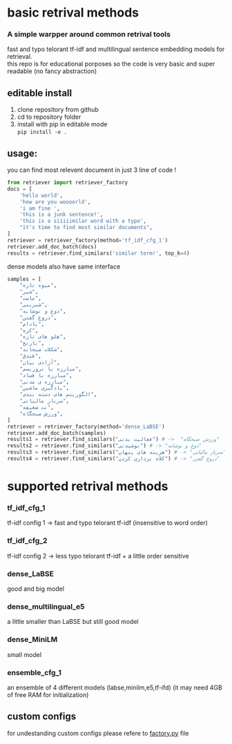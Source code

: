 

# basic retrival methods
### A simple warpper around common retrival tools

fast and typo telorant tf-idf and multilingual sentence embedding models for retrieval.  
this repo is for educational porposes so the code is very basic and super readable (no fancy abstraction)


## editable install
1. clone repository from github 
2. cd to repository folder
3. install with pip in editable mode  
`pip install -e .`

## usage:
you can find most relevent document in just 3 line of code !
```python
from retriever import retriever_factory
docs = [
    'hello world',
    'how are you woooorld',
    'i am fine ',
    'this is a junk sentence!',
    'this is a siiiiimilar word with a typo',
    "it's time to find most similar documents",
]
retriever = retriever_factory(method='tf_idf_cfg_1')
retriever.add_doc_batch(docs)
results = retriever.find_similars('similar term!', top_k=4)
```

dense models also have same interface
```python
samples = [
    "میوه تازه",
    "شیر",
    "ماست",
    "شیرینی",
    "دوغ و نوشابه",
    "دروغ گفتن",
    "بادام",
    "کره",
    "هلو های تازه",
    "نارنج",
    "شکلات صبحانه",
    "فندق",
    "آزادی بیان",
    "مبارزه با تروریسم",
    "مبارزه با فساد",
    "مبارزه ی مدنی",
    "یادگیری ماشین",
    "الگوریتم های دسته بندی",
    "سربار مالیاتی",
    "نت ضعیفه",
    "ورزش صبحگاه",
]
retriever = retriever_factory(method='dense_LaBSE')
retriever.add_doc_batch(samples)
results1 = retriever.find_similars("فعالیت بدنی") # ->  "ورزش صبحگاه"
results2 = retriever.find_similars("نوشیدنی") # -> "دوغ و نوشابه"
results3 = retriever.find_similars("هزینه های پنهان") # -> "سربار مالیاتی"
results4 = retriever.find_similars("کلاه برداری کردن") # -> "دروغ گفتن"

```

# supported retrival methods

### tf_idf_cfg_1
tf-idf config 1 -> fast and typo telorant tf-idf (insensitive to word order)

### tf_idf_cfg_2
tf-idf config 2 ->  less typo telorant tf-idf + a little order sensitive

### dense_LaBSE
good and big model

### dense_multilingual_e5
a little smaller than LaBSE  but still good model

### dense_MiniLM
small model 

### ensemble_cfg_1
an ensemble of 4 different models (labse,minilm,e5,tf-ifd) (it may need 4GB of free RAM for initialization)


## custom configs 
for undestanding custom configs please refere to  [factory.py](./retriever/factory.py) file

